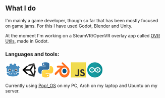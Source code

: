## What I do

I'm mainly a game developer, though so far that has been mostly focused on game jams. For this I have used Godot, Blender and Unity.

At the moment I'm working on a SteamVR/OpenVR overlay app called [OVR Utils](https://github.com/CrispyPin/ovr-utils), made in Godot.

### Languages and tools:

<a href="https://godotengine.org/">    <img src="https://github.com/CrispyPin/CrispyPin/blob/main/icons/godot.svg" alt="godot" width="48" height="48"/></a>
<a href="https://unity.com/">          <img src="https://github.com/CrispyPin/CrispyPin/blob/main/icons/unity.png" alt="unity3d" width="48" height="48"/></a>
<a href="https://www.python.org/">     <img src="https://github.com/CrispyPin/CrispyPin/blob/main/icons/python.svg" alt="python" width="48" height="48"/></a>
<a href="https://www.blender.org/">    <img src="https://github.com/CrispyPin/CrispyPin/blob/main/icons/blender.svg" alt="blender" width="48" height="48"/></a>
<a href="https://www.javascript.com/"> <img src="https://github.com/CrispyPin/CrispyPin/blob/main/icons/javascript.svg" alt="javascript" width="48" height="48"/></a>
<a href="https://www.arduino.cc/">     <img src="https://github.com/CrispyPin/CrispyPin/blob/main/icons/arduino.svg" alt="arduino" width="48" height="48"/></a>


Currently using [Pop!\_OS](https://pop.system76.com/) on my PC, Arch on my laptop and Ubuntu on my server.
